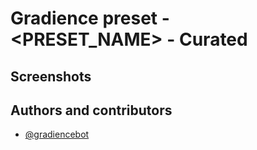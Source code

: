 # Gradience preset - <PRESET_NAME> - Curated

<!-- Description -->

## Screenshots

<!-- Use the recommend background if  possible -->

## Authors and contributors

<!-- Change by yourself -->

- [@gradiencebot](https://github.com/GradienceBot)
